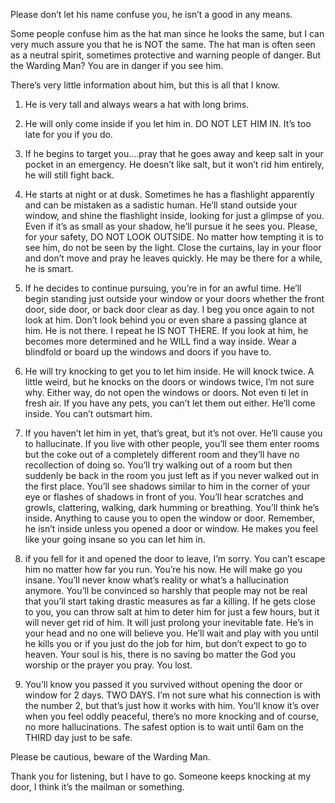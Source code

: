 Please don’t let his name confuse you, he isn’t a good in any means.

Some people confuse him as the hat man since he looks the same, but I can very much assure you that he is NOT the same. 
The hat man is often seen as a neutral spirit, sometimes protective and warning people of danger. But the Warding Man? You are in danger if you see him.

There’s very little information about him, but this is all that I know.

1. He is very tall and always wears a hat with long brims.

2. He will only come inside if you let him in. DO NOT LET HIM IN. It’s too late for you if you do.

3. If he begins to target you….pray that he goes away and keep salt in your pocket in an emergency. He doesn’t like salt, but it won’t rid him entirely, he will still fight back.

4. He starts at night or at dusk. Sometimes he has a flashlight apparently and can be mistaken as a sadistic human. He’ll stand outside your window, and shine the flashlight inside, looking for just a glimpse of you. Even if it’s as small as your shadow, he’ll pursue it he sees you. 
Please, for your safety, DO NOT LOOK OUTSIDE. No matter how tempting it is to see him, do not be seen by the light. Close the curtains, lay in your floor and don’t move and pray he leaves quickly. He may be there for a while, he is smart.

5. If he decides to continue pursuing, you’re in for an awful time. 
He’ll begin standing just outside your window or your doors whether the front door, side door, or back door clear as day. I beg you once again to not look at him. Don’t look behind you or even share a passing glance at him. He is not there. I repeat he IS NOT THERE. If you look at him, he becomes more determined and he WILL find a way inside. Wear a blindfold or board up the windows and doors if you have to.

6. He will try knocking to get you to let him inside. He will knock twice. A little weird, but he knocks on the doors or windows twice, I’m not sure why. Either way, do not open the windows or doors. Not even ti let in fresh air. If you have any pets, you can’t let them out either. He’ll come inside. You can’t outsmart him.

7. If you haven’t let him in yet, that’s great, but it’s not over. 
He’ll cause you to hallucinate. If you live with other people, you’ll see them enter rooms but the coke out of a completely different room and they’ll have no recollection of doing so. You’ll try walking out of a room but then suddenly be back in the room you just left as if you never walked out in the first place.
You’ll see shadows similar to him in the corner of your eye or flashes of shadows in front of you. You’ll hear scratches and growls, clattering, walking, dark humming or breathing. You’ll think he’s inside. Anything to cause you to open the window or door.
Remember, he isn’t inside unless you opened a door or window. He makes you feel like your going insane so you can let him in.

8. if you fell for it and opened the door to leave, I’m sorry. You can’t escape him no matter how far you run. You’re his now. He will make go you insane. You’ll never know what’s reality or what’s a hallucination anymore. You’ll be convinced so harshly that people may not be real that you’ll start taking drastic measures as far a killing. If he gets close to you, you can throw salt at him to deter him for just a few hours, but it will never get rid of him. It will just prolong your inevitable fate. He’s in your head and no one will believe you. He’ll wait and play with you until he  kills you or if you just do the job for him, but don’t expect to go to heaven. Your soul is his, there is no saving bo matter the God you worship or the prayer you pray. You lost.

9. You’ll know you passed it you survived without opening the door or window for 2 days. TWO DAYS. I’m not sure what his connection is with the number 2, but that’s just how it works with him. You’ll know it’s over when you feel oddly peaceful, there’s no more knocking and of course, no more hallucinations. The safest option is to wait until 6am on the THIRD day just to be safe.

Please be cautious, beware of the Warding Man.

Thank you for listening, but I have to go. Someone keeps knocking at my door, I think it’s the mailman or something.